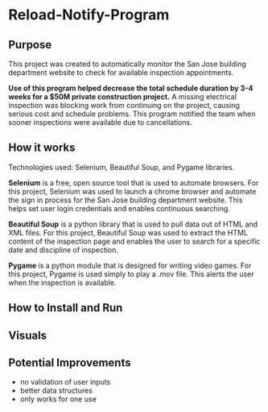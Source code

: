 # Reload-Notify-Program

## Purpose
This project was created to automatically monitor the San Jose building department website to check for available inspection appointments. 

**Use of this program helped decrease the total schedule duration by 3-4 weeks for a $50M private construction project.** A missing electrical inspection was blocking work from continuing on the project, causing serious cost and schedule problems. This program notified the team when sooner inspections were available due to cancellations.

## How it works
Technologies used: Selenium, Beautiful Soup, and Pygame libraries. 

**Selenium** is a free, open source tool that is used to automate browsers. For this project, Selenium was used to launch a chrome browser and automate the sign in process for the San Jose building department website. This helps set user login credentials and enables continuous searching.

**Beautiful Soup** is a python library that is used to pull data out of HTML and XML files. For this project, Beautiful Soup was used to extract the HTML content of the inspection page and enables the user to search for a specific date and discipline of inspection. 

**Pygame** is a python module that is designed for writing video games. For this project, Pygame is used simply to play a .mov file. This alerts the user when the inspection is available.


## How to Install and Run


## Visuals

## Potential Improvements

- no validation of user inputs
- better data structures
- only works for one use
